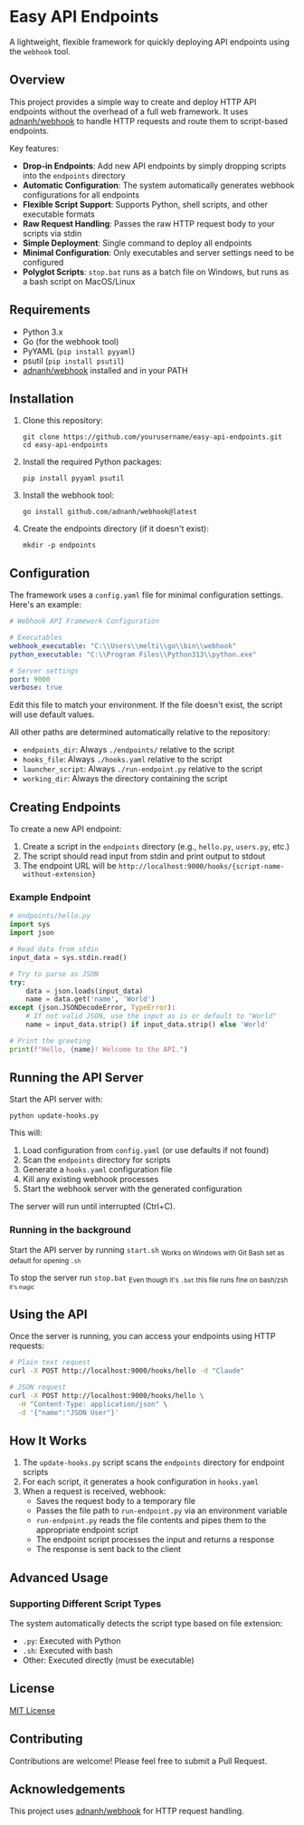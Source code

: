 # Easy API Endpoints

A lightweight, flexible framework for quickly deploying API endpoints using the `webhook` tool.

## Overview

This project provides a simple way to create and deploy HTTP API endpoints without the overhead of a full web framework. It uses [adnanh/webhook](https://github.com/adnanh/webhook) to handle HTTP requests and route them to script-based endpoints.

Key features:
- **Drop-in Endpoints**: Add new API endpoints by simply dropping scripts into the `endpoints` directory
- **Automatic Configuration**: The system automatically generates webhook configurations for all endpoints
- **Flexible Script Support**: Supports Python, shell scripts, and other executable formats
- **Raw Request Handling**: Passes the raw HTTP request body to your scripts via stdin
- **Simple Deployment**: Single command to deploy all endpoints
- **Minimal Configuration**: Only executables and server settings need to be configured
- **Polyglot Scripts**: `stop.bat` runs as a batch file on Windows, but runs as a bash script on MacOS/Linux

## Requirements

- Python 3.x
- Go (for the webhook tool)
- PyYAML (`pip install pyyaml`)
- psutil (`pip install psutil`)
- [adnanh/webhook](https://github.com/adnanh/webhook) installed and in your PATH

## Installation

1. Clone this repository:
   ```
   git clone https://github.com/yourusername/easy-api-endpoints.git
   cd easy-api-endpoints
   ```

2. Install the required Python packages:
   ```
   pip install pyyaml psutil
   ```

3. Install the webhook tool:
   ```
   go install github.com/adnanh/webhook@latest
   ```

4. Create the endpoints directory (if it doesn't exist):
   ```
   mkdir -p endpoints
   ```

## Configuration

The framework uses a `config.yaml` file for minimal configuration settings. Here's an example:

```yaml
# Webhook API Framework Configuration

# Executables
webhook_executable: "C:\\Users\\melti\\go\\bin\\webhook"
python_executable: "C:\\Program Files\\Python313\\python.exe"

# Server settings
port: 9000
verbose: true
```

Edit this file to match your environment. If the file doesn't exist, the script will use default values.

All other paths are determined automatically relative to the repository:
- `endpoints_dir`: Always `./endpoints/` relative to the script
- `hooks_file`: Always `./hooks.yaml` relative to the script
- `launcher_script`: Always `./run-endpoint.py` relative to the script
- `working_dir`: Always the directory containing the script

## Creating Endpoints

To create a new API endpoint:

1. Create a script in the `endpoints` directory (e.g., `hello.py`, `users.py`, etc.)
2. The script should read input from stdin and print output to stdout
3. The endpoint URL will be `http://localhost:9000/hooks/{script-name-without-extension}`

### Example Endpoint

```python
# endpoints/hello.py
import sys
import json

# Read data from stdin
input_data = sys.stdin.read()

# Try to parse as JSON
try:
    data = json.loads(input_data)
    name = data.get('name', 'World')
except (json.JSONDecodeError, TypeError):
    # If not valid JSON, use the input as is or default to "World"
    name = input_data.strip() if input_data.strip() else 'World'

# Print the greeting
print(f"Hello, {name}! Welcome to the API.")
```

## Running the API Server

Start the API server with:

```
python update-hooks.py
```

This will:
1. Load configuration from `config.yaml` (or use defaults if not found)
2. Scan the `endpoints` directory for scripts
3. Generate a `hooks.yaml` configuration file
4. Kill any existing webhook processes
5. Start the webhook server with the generated configuration

The server will run until interrupted (Ctrl+C).

### Running in the background

Start the API server by running `start.sh` <sub>Works on Windows with Git Bash set as default for opening `.sh`</sub>

To stop the server run `stop.bat` <sub>Even though it's `.bat` this file runs fine on bash/zsh <sub>it's magic</sub></sub>

## Using the API

Once the server is running, you can access your endpoints using HTTP requests:

```bash
# Plain text request
curl -X POST http://localhost:9000/hooks/hello -d "Claude"

# JSON request
curl -X POST http://localhost:9000/hooks/hello \
  -H "Content-Type: application/json" \
  -d '{"name":"JSON User"}'
```

## How It Works

1. The `update-hooks.py` script scans the `endpoints` directory for endpoint scripts
2. For each script, it generates a hook configuration in `hooks.yaml`
3. When a request is received, webhook:
   - Saves the request body to a temporary file
   - Passes the file path to `run-endpoint.py` via an environment variable
   - `run-endpoint.py` reads the file contents and pipes them to the appropriate endpoint script
   - The endpoint script processes the input and returns a response
   - The response is sent back to the client

## Advanced Usage

### Supporting Different Script Types

The system automatically detects the script type based on file extension:
- `.py`: Executed with Python
- `.sh`: Executed with bash
- Other: Executed directly (must be executable)


## License

[MIT License](LICENSE)

## Contributing

Contributions are welcome! Please feel free to submit a Pull Request.

## Acknowledgements

This project uses [adnanh/webhook](https://github.com/adnanh/webhook) for HTTP request handling. 